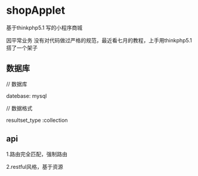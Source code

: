 
# shopApplet
基于thinkphp5.1 写的小程序商城

因平常业务 没有对代码做过严格的规范，最近看七月的教程，上手用thinkphp5.1搭了一个架子


## 数据库
// 数据库

datebase: mysql

// 数据格式

resultset_type :collection


## api

1.路由完全匹配，强制路由

2.restful风格，基于资源


